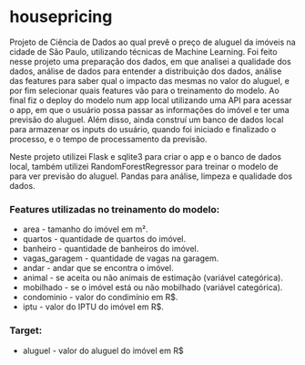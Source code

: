 # housepricing

  Projeto de Ciência de Dados ao qual prevê o preço de aluguel da imóveis na cidade de São Paulo, utilizando técnicas de Machine Learning. Foi feito nesse projeto uma preparação dos dados, em que analisei a qualidade dos dados, análise de dados para entender a distribuição dos dados, análise das features para saber qual o impacto das mesmas no valor do aluguel, e por fim selecionar quais features vão para o treinamento do modelo. Ao final fiz o deploy do modelo num app local utilizando uma API para acessar o app, em que o usuário possa passar as informações do imóvel e ter uma previsão do aluguel. Além disso, ainda construí um banco de dados local para armazenar os inputs do usuário, quando foi iniciado e finalizado o processo, e o tempo de processamento da previsão.

  Neste projeto utilizei Flask e sqlite3 para criar o app e o banco de dados local, também utilizei RandomForestRegressor para treinar o modelo de para ver previsão do aluguel. Pandas para análise, limpeza e qualidade dos dados.
  
  ### Features utilizadas no treinamento do modelo: 
  <ul>
    <li>area - tamanho do imóvel em m².</li>
    <li>quartos - quantidade de quartos do imóvel.</li>
    <li>banheiro - quantidade de banheiros do imóvel.</li>
    <li>vagas_garagem - quantidade de vagas na garagem.</li>
    <li>andar - andar que se encontra o imóvel.</li>
    <li>animal - se aceita ou não animais de estimação (variável categórica).</li>
    <li>mobilhado - se o imóvel está ou não mobilhado (variável categórica).</li>
    <li>condominio - valor do condimínio em R$.</li>
    <li>iptu - valor do IPTU do imóvel em R$.</li>
  </ul>
  
  ### Target:
  <ul><li>aluguel - valor do aluguel do imóvel em R$</li></ul>
